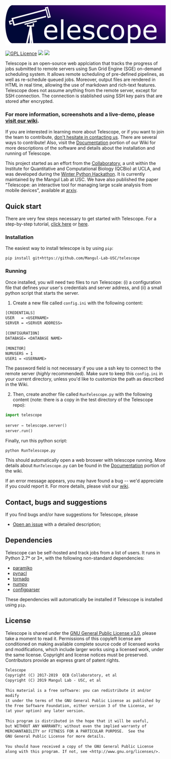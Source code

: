 <img align="center" src="resources/Complete_Logo_v1.png" width=600 />

[![GPL Licence](https://badges.frapsoft.com/os/gpl/gpl.svg?v=103)](https://opensource.org/licenses/GPL-3.0/)
<img src="https://img.shields.io/badge/Python-_2.7_and_3-brightgreen.svg">
[<img src="https://img.shields.io/badge/gitter_-_chat_online_-blue.svg">](https://gitter.im/unix-telescope/Lobby)

Telescope is an open-source web applciation that tracks the progress of jobs submitted to remote servers using Sun Grid Engine (SGE) on-demand scheduling system. It allows remote scheduling of pre-defined pipelines, as well as re-schedule queued jobs. Moreover, output files are rendered in HTML in real time, allowing  the use of markdown and rich-text features. Telescope does not assume anything from the remote server, except for SSH connection. The connection is stablished using SSH key pairs that are stored after encrypted.

### For more information, screenshots and a live-demo, please [visit our wiki](https://github.com/QCB-Collaboratory/telescope/wiki).

If you are interested in learning more about Telescope, or if you want to join the team to contribute, [don't hesitate in contacting us](https://github.com/Mangul-Lab-USC/telescope#contact-bugs-and-suggestions). There are several ways to contribute! Also, visit the [Documentation](https://github.com/Mangul-Lab-USC/telescope/wiki/Documentation) portion of our Wiki for more descriptions of the software and details about the installation and running of Telescope.

This project started as an effort from the [Collaboratory](https://qcb.ucla.edu/collaboratory/), a unit within the Institute for Quantitative and Computational Biology (QCBio) at UCLA, and was developed during the [Winter Python Hackathon](https://github.com/QCB-Collaboratory/Python-Hackathon-Winter2018). It is currently maintained by the Mangul Lab at USC. 
We have also published the paper "Telescope: an interactive tool for managing large scale analysis from mobile devices", available at [arxiv](https://arxiv.org/abs/1909.12469).


## Quick start

There are very few steps necessary to get started with Telescope. For a step-by-step tutorial, [click here](https://github.com/Mangul-Lab-USC/telescope/blob/master/test/Readme.md) or [here](https://github.com/Mangul-Lab-USC/telescope/wiki/Documentation).

### Installation

The easiest way to install telescope is by using ```pip```:
```
pip install git+https://github.com/Mangul-Lab-USC/telescope
```

### Running

Once installed, you will need two files to run Telescope: (i) a configuration file that defines your user's credentials and server address, and (ii) a small python script that starts the server.

1) Create a new file called ```config.ini``` with the following content:
```
[CREDENTIALS]
USER   = <USERNAME>
SERVER = <SERVER ADDRESS>

[CONFIGURATION]
DATABASE= <DATABASE NAME>

[MONITOR]
NUMUSERS = 1
USER1 = <USERNAME>
```

The password field is not necessary if you use a ssh key to connect to the remote server (*highly* recommended). Make sure to keep this ```config.ini``` in your current directory, unless you'd like to customize the path as described in the Wiki.

2) Then, create another file called ```RunTelescope.py``` with the following content (note: there is a copy in the test directory of the Telescope repo):
```Python
import telescope

server = telescope.server()
server.run()
```

Finally, run this python script:
```
python RunTelescope.py
```
This should automatically open a web broswer with telescope running. More details about ```RunTelescope.py``` can be found in the [Documentation](https://github.com/Mangul-Lab-USC/telescope/wiki/Documentation) portion of the wiki.

If an error message appears, you may have found a bug -- we'd appreciate if you could report it. For more details, please visit our [wiki](https://github.com/Mangul-Lab-USC/telescope/wiki/Documentation).


## Contact, bugs and suggestions

If you find bugs and/or have suggestions for Telescope, please
* [Open an issue](https://github.com/Mangul-Lab-USC/telescope/issues) with a detailed description;

## Dependencies

Telescope can be self-hosted and track jobs from a list of users. It runs in Python 2.7\* or 3\*, with the following non-standard dependencies:

* [paramiko](http://www.paramiko.org)
* [pynacl](https://pynacl.readthedocs.io/en/stable/)
* [tornado](http://www.tornadoweb.org/en/stable/)
* [numpy](http://www.numpy.org)
* [configparser](https://docs.python.org/3/library/configparser.html)

These dependencies will automatically be installed if Telescope is installed using ```pip```.

## License

Telescope is shared under the [GNU General Public License v3.0](https://github.com/Mangul-Lab-USC/telescope/blob/master/LICENSE), please take a moment to read it. Permissions of this copyleft license are conditioned on making available complete source code of licensed works and modifications, which include larger works using a licensed work, under the same license. Copyright and license notices must be preserved. Contributors provide an express grant of patent rights.

```
Telescope
Copyright (C) 2017-2019  QCB Collaboratory, et al
Copyright (C) 2019 Mangul Lab - USC, et al

This material is a free software: you can redistribute it and/or modify
it under the terms of the GNU General Public License as published by
the Free Software Foundation, either version 3 of the License, or
(at your option) any later version.

This program is distributed in the hope that it will be useful,
but WITHOUT ANY WARRANTY; without even the implied warranty of
MERCHANTABILITY or FITNESS FOR A PARTICULAR PURPOSE.  See the
GNU General Public License for more details.

You should have received a copy of the GNU General Public License
along with this program. If not, see <http://www.gnu.org/licenses/>.
```
